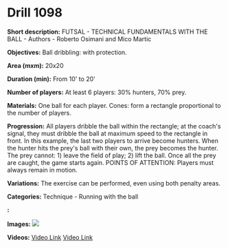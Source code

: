 # Drill 1098

**Short description:**
FUTSAL - TECHNICAL FUNDAMENTALS WITH THE BALL - Authors - Roberto Osimani and Mico Martic

**Objectives:**
Ball dribbling: with protection.

**Area (mxm):**
20x20

**Duration (min):**
From 10' to 20'

**Number of players:**
At least 6 players: 30% hunters, 70% prey.

**Materials:**
One ball for each player. Cones: form a rectangle proportional to the number of players.

**Progression:**
All players dribble the ball within the rectangle; at the coach's signal, they must dribble the ball at maximum speed to the rectangle in front. In this example, the last two players to arrive become hunters. When the hunter hits the prey's ball with their own, the prey becomes the hunter. The prey cannot: 1) leave the field of play; 2) lift the ball. Once all the prey are caught, the game starts again. POINTS OF ATTENTION: Players must always remain in motion.

**Variations:**
The exercise can be performed, even using both penalty areas.

**Categories:**
Technique - Running with the ball

**:**


**Images:**
![](https://www.coachingfutsal.com/\images\4707b335114a977a46010b9ef7f1500f12f31bfec4d17bc28c734ca59fedcae1db2eb2d76d1f1b0203adfc3e446592fc774d6bffb554978a2eac25653e5a3e8b52c1e538342f8.jpg)

**Videos:**
[Video Link](https://www.youtube.com/embed/yBraqjHJ404)
[Video Link](https://www.youtube.com/embed/KFUMqQeGO3A)


